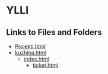 # YLLI

## Links to Files and Folders

- [Projekti.html](./html/)
- [kuzhina.html](./html/)
  - [index.html](./html/)
      - [ticket.html](./html/)
